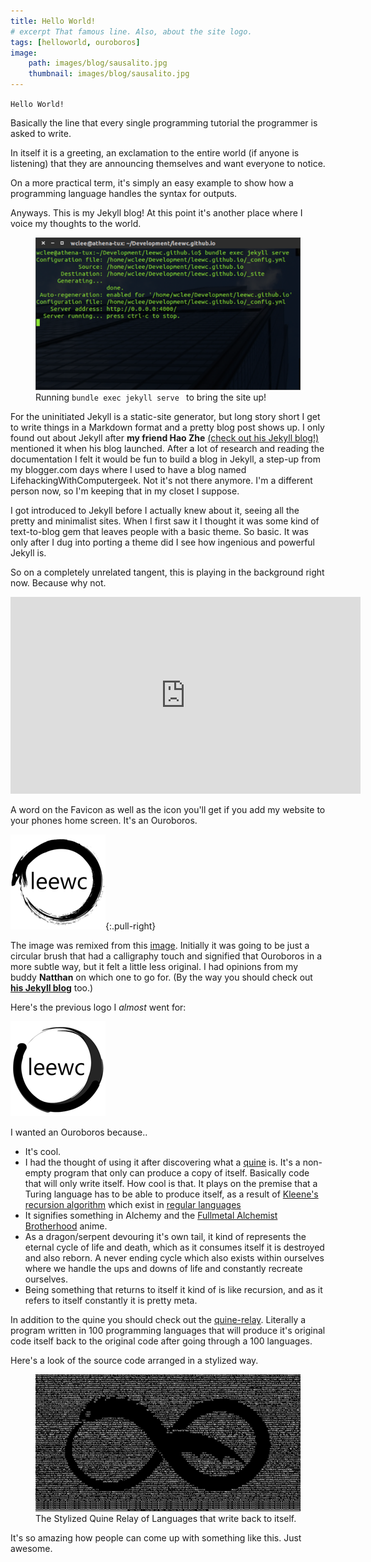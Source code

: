 ```yaml
---
title: Hello World!
# excerpt That famous line. Also, about the site logo.
tags: [helloworld, ouroboros]
image:
    path: images/blog/sausalito.jpg
    thumbnail: images/blog/sausalito.jpg
---
```


`Hello World!`

Basically the line that every single programming tutorial the programmer is asked to write. 

In itself it is a greeting, an exclamation to the entire world (if anyone is listening) that they are announcing themselves and want everyone to notice.

On a more practical term, it's simply an easy example to show how a programming language handles the syntax for outputs. 

Anyways. This is my Jekyll blog! At this point it's another place where I voice my thoughts to the world. 


<figure>
<a href="/images/blog/serve.png"><img src="/images/blog/serve.png" alt="Serve"></a>
	<figcaption>Running <code>bundle exec jekyll serve </code> to bring the site up!</figcaption>
</figure>

For the uninitiated Jekyll is a static-site generator, but long story short I get to write things in a Markdown format and a pretty blog post shows up. I only found out about Jekyll after **my friend Hao Zhe** [(check out his Jekyll blog!)](http://obsessivecompulsivemisnomer.com) mentioned it when his blog launched. After a lot of research and reading the documentation I felt it would be fun to build a blog in Jekyll, a step-up from my blogger.com days where I used to have a blog named LifehackingWithComputergeek. Not it's not there anymore. I'm a different person now, so I'm keeping that in my closet I suppose.

I got introduced to Jekyll before I actually knew about it, seeing all the pretty and minimalist sites. When I first saw it I thought it was some kind of text-to-blog gem that leaves people with a basic theme. So basic. It was only after I dug into porting a theme did I see how ingenious and powerful Jekyll is.


So on a completely unrelated tangent, this is playing in the background right now. Because why not.

<iframe width="560" height="315" src="https://www.youtube-nocookie.com/embed/I8WSysB5vKM?rel=0&amp;showinfo=0" frameborder="0" allowfullscreen></iframe>

A word on the Favicon as well as the icon you'll get if you add my website to your phones home screen. It's an Ouroboros. 

![ouroboros-favicon](/assets/leewc-152.png){:.pull-right}

The image was remixed from this [image](https://ouroboricphilosophy.wordpress.com/tag/ouroboros/). Initially it was going to be just a circular brush that had a calligraphy touch and signified that Ouroboros in a more subtle way, but it felt a little less original. I had opinions from my buddy **Natthan** on which one to go for. (By the way you should check out **[his Jekyll blog](http://contraultra.me)** too.)

Here's the previous logo I *almost* went for:

![brush-favicon](/images/blog/brush-leewc-152.png)

I wanted an Ouroboros because..

- It's cool. 
- I had the thought of using it after discovering what a [quine](http://en.wikipedia.org/wiki/Quine_%28computing%29) is. It's a non-empty program that only can produce a copy of itself. Basically code that will only write itself. How cool is that. It plays on the premise that a Turing language has to be able to produce itself, as a result of [Kleene's recursion algorithm](http://en.wikipedia.org/wiki/Kleene%27s_recursion_theorem) which exist in [regular languages](http://en.wikipedia.org/wiki/Regular_language)
- It signifies something in Alchemy and the [Fullmetal Alchemist Brotherhood](http://fma.wikia.com/wiki/Ouroboros) anime.
- As a dragon/serpent devouring it's own tail, it kind of represents the eternal cycle of life and death, which as it consumes itself it is destroyed and also reborn. A never ending cycle which also exists within ourselves where we handle the ups and downs of life and constantly recreate ourselves. 
- Being something that returns to itself it kind of is like recursion, and as it refers to itself constantly it is pretty meta.

In addition to the quine you should check out the [quine-relay](https://github.com/mame/quine-relay). Literally a program written in 100 programming languages that will produce it's original code itself back to the original code after going through a 100 languages.

Here's a look of the source code arranged in a stylized way. 

<figure>
<a href="https://raw.githubusercontent.com/mame/quine-relay/master/thumbnail.png"><img src="https://raw.githubusercontent.com/mame/quine-relay/master/thumbnail.png" alt="Quine Relay"></a>
	<figcaption>The Stylized Quine Relay of Languages that write back to itself.</figcaption>
</figure>

It's so amazing how people can come up with something like this. Just awesome.

